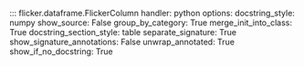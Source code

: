 ::: flicker.dataframe.FlickerColumn
    handler: python
    options:
        docstring_style: numpy
        show_source: False
        group_by_category: True
        merge_init_into_class: True
        docstring_section_style: table
        separate_signature: True
        show_signature_annotations: False
        unwrap_annotated: True
        show_if_no_docstring: True
